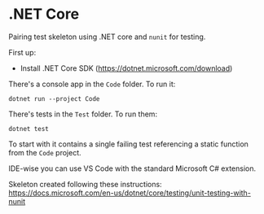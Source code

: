 .NET Core
=========

Pairing test skeleton using .NET core and `nunit` for testing.

First up:

- Install .NET Core SDK (https://dotnet.microsoft.com/download)

There's a console app in the `Code` folder. To run it:

```
dotnet run --project Code
```

There's tests in the `Test` folder. To run them:

```
dotnet test
```

To start with it contains a single failing test referencing a static function from the `Code` project.

IDE-wise you can use VS Code with the standard Microsoft C# extension.

Skeleton created following these instructions: https://docs.microsoft.com/en-us/dotnet/core/testing/unit-testing-with-nunit